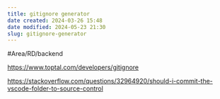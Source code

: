 ```yaml
---
title: gitignore generator
date created: 2024-03-26 15:48
date modified: 2024-05-23 21:30
slug: gitignore-generator
---
```


#Area/RD/backend 

https://www.toptal.com/developers/gitignore

https://stackoverflow.com/questions/32964920/should-i-commit-the-vscode-folder-to-source-control